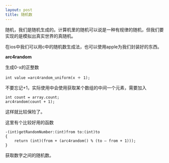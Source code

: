 ```yaml
---
layout: post
title: 随机数
---
```

随机，我们是随机生成的。计算机里的随机可以说是一种有规律的随机，但我们要实现的是模拟出真实世界的真随机。

在ios中我们可以用c中的随机数生成法，也可以使用apple为我们封装好的东西。

**arc4random**

生成0-x的正整数

    int value =arc4random_uniform(x ＋ 1);

不要忘记+1，实际使用中会使用获取某个数组的中间一个元素，需要加入

    int count = array.count;
    arc4random(count + 1);
    
这样就比较保险了。

这里有个比较好用的函数

    -(int)getRandomNumber:(int)from to:(int)to
    {
        return (int)(from + (arc4random() % (to – from + 1)));
    }
    
获取数字之间的随机数。
